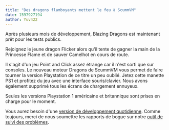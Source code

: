 ```yaml
---
title: "Des dragons flamboyants mettent le feu à ScummVM"
date: 1597927194
author: Yuv422
---
```


Après plusieurs mois de développement, Blazing Dragons est maintenant prêt pour les tests publics.

Rejoignez le jeune dragon Flicker alors qu'il tente de gagner la main de la Princesse Flame et de sauver Camelhot en cours de route.

Il s'agit d'un jeu Point and Click assez étrange car il n'est sorti que sur consoles.
Le nouveau moteur Dragons de ScummVM vous permet de faire tourner la version Playstation de ce titre un peu oublié. Jetez cette manette PS1 et profitez du jeu avec une interface souris/clavier. Nous avons également supprimé tous les écrans de chargement ennuyeux.

Seules les versions Playstation 1 américaine et britannique sont prises en charge pour le moment.

Vous aurez besoin d'une [version de développement quotidienne](https://buildbot.scummvm.org/builds.html). Comme toujours, merci de nous soumettre les rapports de bogue sur notre [outil de suivi des problèmes](https://bugs.scummvm.org/).

